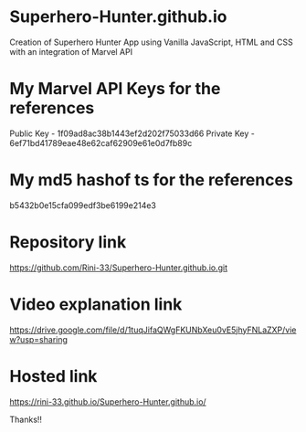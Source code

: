 # Superhero-Hunter.github.io
Creation of Superhero Hunter App using Vanilla JavaScript, HTML and CSS with an integration of Marvel API

# My Marvel API Keys for the references
Public Key   - 1f09ad8ac38b1443ef2d202f75033d66
Private Key  - 6ef71bd41789eae48e62caf62909e61e0d7fb89c

# My md5 hashof ts for the references
b5432b0e15cfa099edf3be6199e214e3

# Repository link
https://github.com/Rini-33/Superhero-Hunter.github.io.git

# Video explanation link
https://drive.google.com/file/d/1tuqJifaQWgFKUNbXeu0vE5jhyFNLaZXP/view?usp=sharing

# Hosted link
https://rini-33.github.io/Superhero-Hunter.github.io/

Thanks!!

